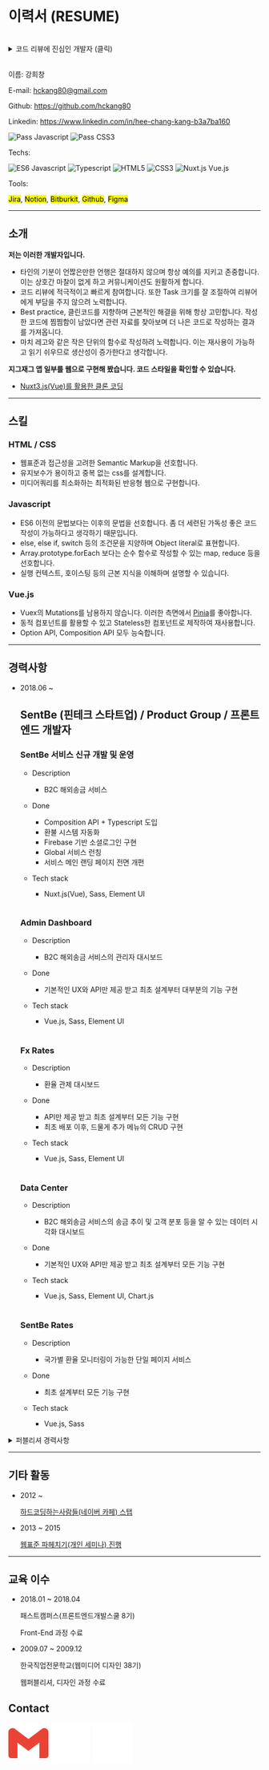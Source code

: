 # 이력서 (RESUME)

<img width="200" src="https://avatars.githubusercontent.com/u/7262465?v=4" alt="">

<details>
  <summary>코드 리뷰에 진심인 개발자 (클릭)</summary>

  <img src="./images/review01.png" alt="">
  <img src="./images/review02.png" alt="">
  <img src="./images/review03.png" alt="">
</details>

<br>

이름: 강희창

E-mail: hckang80@gmail.com

Github: https://github.com/hckang80

Linkedin: https://www.linkedin.com/in/hee-chang-kang-b3a7ba160

![Pass Javascript](https://img.shields.io/badge/PASS-Javascript-%23F7DF1E)
![Pass CSS3](https://img.shields.io/badge/PASS-CSS3-%231572B6)

Techs:

![ES6 Javascript](https://img.shields.io/badge/ES6-Javascript-%23F7DF1E)
![Typescript](https://img.shields.io/badge/-Typescript-%23007ACC)
![HTML5](https://img.shields.io/badge/-HTML5-%23E34F26)
![CSS3](https://img.shields.io/badge/-CSS3-%231572B6)
![Nuxt.js Vue.js](https://img.shields.io/badge/Nuxt.js-Vue.js-%234FC08D)

Tools:

<mark>Jira</mark>,
<mark>Notion</mark>,
<mark>Bitburkit</mark>,
<mark>Github</mark>,
<mark>Figma</mark>

<hr>

## 소개
**저는 이러한 개발자입니다.**
- 타인의 기분이 언짢은만한 언행은 절대하지 않으며 항상 예의를 지키고 존중합니다. 이는 상호간 마찰이 없게 하고 커뮤니케이션도 원활하게 합니다.
- 코드 리뷰에 적극적이고 빠르게 참여합니다. 또한 Task 크기를 잘 조절하여 리뷰어에게 부담을 주지 않으려 노력합니다.
- Best practice, 클린코드를 지향하며 근본적인 해결을 위해 항상 고민합니다. 작성한 코드에 찜찜함이 남았다면 관련 자료를 찾아보며 더 나은 코드로 작성하는 결과를 가져옵니다.
- 마치 레고와 같은 작은 단위의 함수로 작성하려 노력합니다. 이는 재사용이 가능하고 읽기 쉬우므로 생산성이 증가한다고 생각합니다.

**지그재그 앱 일부를 웹으로 구현해 봤습니다. 코드 스타일을 확인할 수 있습니다.**
- [Nuxt3.js(Vue)를 활용한 클론 코딩](https://github.com/hckang80/nuxt3-clone-zigzag#지그재그-앱-클론-코딩)

<hr>

## 스킬

### HTML / CSS
- 웹표준과 접근성을 고려한 Semantic Markup을 선호합니다.
- 유지보수가 용이하고 중복 없는 css를 설계합니다.
- 미디어쿼리를 최소화하는 최적화된 반응형 웹으로 구현합니다.

### Javascript
- ES6 이전의 문법보다는 이후의 문법을 선호합니다. 좀 더 세련된 가독성 좋은 코드 작성이 가능하다고 생각하기 때문입니다.
- else, else if, switch 등의 조건문을 지양하며 Object literal로 표현합니다.
- Array.prototype.forEach 보다는 순수 함수로 작성할 수 있는 map, reduce 등을 선호합니다.
- 실행 컨텍스트, 호이스팅 등의 근본 지식을 이해하며 설명할 수 있습니다.

### Vue.js
- Vuex의 Mutations를 남용하지 않습니다. 이러한 측면에서 [Pinia](https://pinia.vuejs.org/)를 좋아합니다.
- 동적 컴포넌트를 활용할 수 있고 Stateless한 컴포넌트로 제작하여 재사용합니다.
- Option API, Composition API 모두 능숙합니다.

<hr>

## 경력사항
- 2018.06 ~

  ## **SentBe** (핀테크 스타트업) / Product Group / 프론트엔드 개발자

  ### **SentBe 서비스 신규 개발 및 운영**

  - Description
    - B2C 해외송금 서비스

  - Done
    - Composition API + Typescript 도입
    - 환불 시스템 자동화
    - Firebase 기반 소셜로그인 구현
    - Global 서비스 런칭
    - 서비스 메인 랜딩 페이지 전면 개편

  - Tech stack
    - Nuxt.js(Vue), Sass, Element UI

  <br>

  ### **Admin Dashboard**

  - Description
    - B2C 해외송금 서비스의 관리자 대시보드

  - Done
    - 기본적인 UX와 API만 제공 받고 최초 설계부터 대부분의 기능 구현

  - Tech stack
    - Vue.js, Sass, Element UI

  <br>

  ### **Fx Rates**

  - Description
    - 환율 관제 대시보드

  - Done
    - API만 제공 받고 최초 설계부터 모든 기능 구현
    - 최초 배포 이후, 드물게 추가 메뉴의 CRUD 구현

  - Tech stack
    - Vue.js, Sass, Element UI

  <br>

  ### **Data Center**

  - Description
    - B2C 해외송금 서비스의 송금 추이 및 고객 분포 등을 알 수 있는 데이터 시각화 대시보드

  - Done
    - 기본적인 UX와 API만 제공 받고 최초 설계부터 모든 기능 구현

  - Tech stack
    - Vue.js, Sass, Element UI, Chart.js

  <br>

  ### **SentBe Rates**

  - Description
    - 국가별 환율 모니터링이 가능한 단일 페이지 서비스

  - Done
    - 최초 설계부터 모든 기능 구현

  - Tech stack
    - Vue.js, Sass

<details>
  <summary>퍼블리셔 경력사항</summary>

- 2015.07 ~ 2017.09

  ## **와플러스** (마케팅 에이전시, 직전 회사에서 인수합병) / UX 개발팀 / 퍼블리셔

  ### **웹사이트 제작 및 운영**

  - Done
    - 웹접근성 마크 획득 및 갱신
    - PHP 기반 웹사이트의 프론트엔드 범위 수정
    - 반응형 및 모바일 웹사이트 제작
    - 웹사이트 퍼블리싱 관련 사내 가이드 제작

  <br>

- 2012.12 ~ 2015.06

  ## **와플즈** (웹 에이전시) / UX 개발팀 / 퍼블리셔

  ### **웹사이트 제작 및 운영**

  - Done
    - 자사 사이트 리뉴얼, 반응형 및 모바일 웹사이트 제작
    - 다양한 솔루션(Cafe24, 메이크샵, 그누보드)을 이용한 쇼핑몰 구축

  <br>

- 2012.01 ~ 2012.11

  ## **프리랜서** / 퍼블리셔

  ### **SKTworld 홈페이지 리뉴얼**

  - Experience
    - SVN 형상관리 시스템 사용
    - 다수(8명) 작업자간의 협업 경험

  <br>

  ### **교보전자도서관 웹사이트 구축**

  - Experience
    - 소규모(2명) 협업 경험

  <br>

  ### **네이트 호핀 서비스 운영**

  <br>

- 2011.07 ~ 2011.12

  ## **TWD** (웹 에이전시, 직전 회사에서 인수합병) / Creative / 퍼블리셔

  ### **웹사이트 제작 및 운영**

  - Done
    - 삼성, KT 등 대기업 서비스 페이지 구축(웹퍼블리싱 및 UI개발 단독)
    - 성신여대 홈페이지 구축

  <br>

- 2010.01 ~ 2011.06

  ## **아이코닉 인터랙티브** (웹 에이전시) / Creative / 퍼블리셔

  ### **이벤트 프로모션 페이지 제작 및 운영**

  - Done
    - 넷마블 게임 이벤트 프로모션 페이지 제작
  <br>
</details>

<hr>

## 기타 활동
- 2012 ~

  [하드코딩하는사람들(네이버 카페) 스탭](https://cafe.naver.com/hacosa)

- 2013 ~ 2015

  [웹표준 파헤치기(개인 세미나) 진행](https://onoffmix.com/event/44035)

<hr>

## 교육 이수
- 2018.01 ~ 2018.04

  패스트캠퍼스(프론트엔드개발스쿨 8기)

  Front-End 과정 수료

- 2009.07 ~ 2009.12

  한국직업전문학교(웹미디어 디자인 38기)

  웹퍼블리셔, 디자인 과정 수료

## Contact
<a href="mailto:hckang80@gmail.com"><img src="./images/svg/gmail.svg" alt="gmail"></a>
<a href="https://github.com/hckang80"><img src="./images/svg/github.svg" alt="github"></a>
<a href="https://www.linkedin.com/in/hee-chang-kang-b3a7ba160"><img src="./images/svg/linkedin.svg" alt="linkedin"></a>
